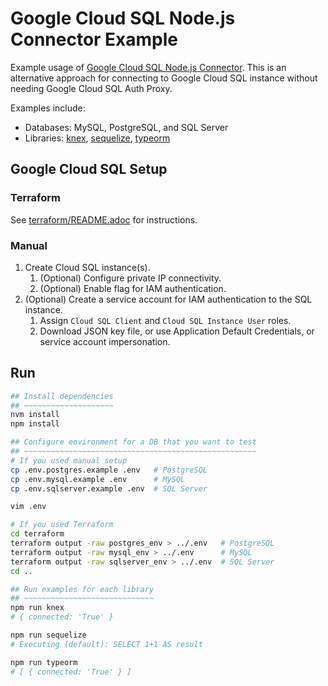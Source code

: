 # Google Cloud SQL Node.js Connector Example

Example usage of [Google Cloud SQL Node.js Connector][cloud-sql-connector-node]. This is an alternative approach for connecting to Google Cloud SQL instance without needing Google Cloud SQL Auth Proxy.

Examples include:

* Databases: MySQL, PostgreSQL, and SQL Server
* Libraries: [knex], [sequelize], [typeorm]

[cloud-sql-connector-node]: https://github.com/GoogleCloudPlatform/cloud-sql-nodejs-connector
[knex]: https://knexjs.org/
[sequelize]: https://sequelize.org/
[typeorm]: https://typeorm.io/

## Google Cloud SQL Setup

### Terraform

See [terraform/README.adoc](terraform/README.adoc) for instructions.

### Manual

1. Create Cloud SQL instance(s).
   1. (Optional) Configure private IP connectivity.
   1. (Optional) Enable flag for IAM authentication.
3. (Optional) Create a service account for IAM authentication to the SQL instance.
    1. Assign `Cloud SQL Client` and `Cloud SQL Instance User` roles.
    2. Download JSON key file, or use Application Default Credentials, or service account impersonation.

## Run

```sh
## Install dependencies
## ~~~~~~~~~~~~~~~~~~~~
nvm install
npm install

## Configure environment for a DB that you want to test
## ~~~~~~~~~~~~~~~~~~~~~~~~~~~~~~~~~~~~~~~~~~~~~~~~~~~~
# If you used manual setup
cp .env.postgres.example .env   # PostgreSQL
cp .env.mysql.example .env      # MySQL
cp .env.sqlserver.example .env  # SQL Server

vim .env

# If you used Terraform
cd terraform
terraform output -raw postgres_env > ../.env   # PostgreSQL
terraform output -raw mysql_env > ../.env      # MySQL
terraform output -raw sqlserver_env > ../.env  # SQL Server
cd ..

## Run examples for each library
## ~~~~~~~~~~~~~~~~~~~~~~~~~~~~~
npm run knex
# { connected: 'True' }

npm run sequelize
# Executing (default): SELECT 1+1 AS result

npm run typeorm
# [ { connected: 'True' } ]
```

